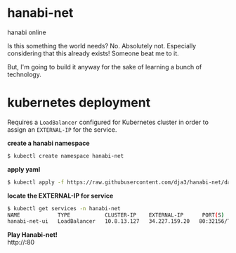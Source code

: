 # hanabi-net
 hanabi online

Is this something the world needs? No. Absolutely not. Especially considering that this already exists! Someone beat me to it.

But, I'm going to build it anyway for the sake of learning a bunch of technology.

# kubernetes deployment
Requires a `LoadBalancer` configured for Kubernetes cluster in order to assign an `EXTERNAL-IP` for the service.

**create a hanabi namespace**
```bash
$ kubectl create namespace hanabi-net
```

**apply yaml**
```bash
$ kubectl apply -f https://raw.githubusercontent.com/dja3/hanabi-net/david/hanabi_net_deployment.yaml
```

**locate the EXTERNAL-IP for service**
```bash
$ kubectl get services -n hanabi-net
NAME            TYPE           CLUSTER-IP    EXTERNAL-IP      PORT(S)        AGE
hanabi-net-ui   LoadBalancer   10.8.13.127   34.227.159.20   80:32156/TCP   32m
```

**Play Hanabi-net!**  
http://<EXTERNAL-IP>:80
